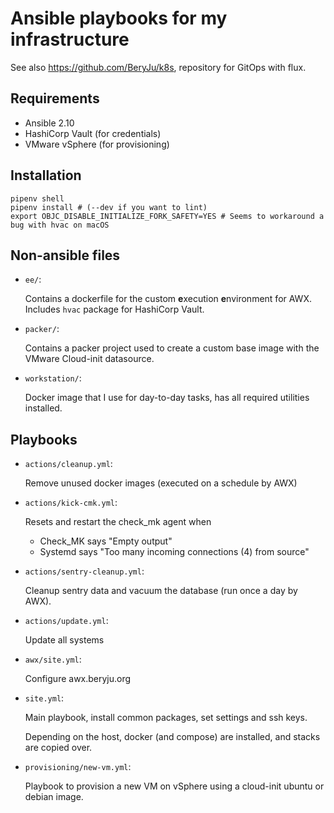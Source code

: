 # Ansible playbooks for my infrastructure

See also https://github.com/BeryJu/k8s, repository for GitOps with flux.

## Requirements

- Ansible 2.10
- HashiCorp Vault (for credentials)
- VMware vSphere (for provisioning)

## Installation

```shell
pipenv shell
pipenv install # (--dev if you want to lint)
export OBJC_DISABLE_INITIALIZE_FORK_SAFETY=YES # Seems to workaround a bug with hvac on macOS
```

## Non-ansible files

- `ee/`:

    Contains a dockerfile for the custom **e**xecution **e**nvironment for AWX. Includes `hvac` package for HashiCorp Vault.

- `packer/`:

    Contains a packer project used to create a custom base image with the VMware Cloud-init datasource.

- `workstation/`:

    Docker image that I use for day-to-day tasks, has all required utilities installed.

## Playbooks

- `actions/cleanup.yml`:

    Remove unused docker images (executed on a schedule by AWX)

- `actions/kick-cmk.yml`:

    Resets and restart the check_mk agent when

    - Check_MK says "Empty output"
    - Systemd says "Too many incoming connections (4) from source"

- `actions/sentry-cleanup.yml`:

    Cleanup sentry data and vacuum the database (run once a day by AWX).

- `actions/update.yml`:

    Update all systems

- `awx/site.yml`:

    Configure awx.beryju.org

- `site.yml`:

    Main playbook, install common packages, set settings and ssh keys.

    Depending on the host, docker (and compose) are installed, and stacks are copied over.

- `provisioning/new-vm.yml`:

    Playbook to provision a new VM on vSphere using a cloud-init ubuntu or debian image.

